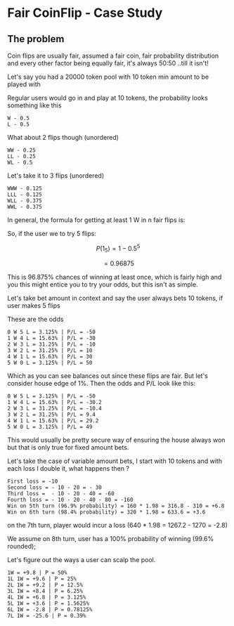 # Fair CoinFlip - Case Study

## The problem

Coin flips are usually fair, assumed a fair coin, fair probability distribution and every other factor being equally fair, it's always 50:50 ..till it isn't!

Let's say you had a 20000 token pool with 10 token min amount to be played with

Regular users would go in and play at 10 tokens, the probability looks something like this

```
W - 0.5
L - 0.5
```

What about 2 flips though (unordered)

```
WW - 0.25
LL - 0.25
WL - 0.5
```

Let's take it to 3 flips (unordered)

```
WWW - 0.125
LLL - 0.125
WLL - 0.375
WWL - 0.375
```

In general, the formula for getting at least 1 W in n fair flips is:

$$
$$

So, if the user we to try 5 flips:

$$P(1_5) = 1-0.5^5 $$

$$
= 0.96875
$$

This is 96.875% chances of winning at least once, which is fairly high and you this might entice you to try your odds, but this isn't as simple.

Let's take bet amount in context and say the user always bets 10 tokens, if user makes 5 flips

These are the odds

```
0 W 5 L = 3.125% | P/L = -50
1 W 4 L = 15.63% | P/L = -30
2 W 3 L = 31.25% | P/L = -10
3 W 2 L = 31.25% | P/L = 10
4 W 1 L = 15.63% | P/L = 30
5 W 0 L = 3.125% | P/L = 50
```

Which as you can see balances out since these flips are fair. But let's consider house edge of 1%. Then the odds and P/L look like this:

```
0 W 5 L = 3.125% | P/L = -50
1 W 4 L = 15.63% | P/L = -30.2
2 W 3 L = 31.25% | P/L = -10.4
3 W 2 L = 31.25% | P/L = 9.4
4 W 1 L = 15.63% | P/L = 29.2
5 W 0 L = 3.125% | P/L = 49
```

This would usually be pretty secure way of ensuring the house always won but that is only true for fixed amount bets.

Let's take the case of variable amount bets, I start with 10 tokens and with each loss I double it, what happens then ?

```
First loss = -10
Second loss = - 10 - 20 = - 30
Third loss =  - 10 - 20 - 40 = -60
Fourth loss = - 10 - 20 - 40 - 80 = -160
Win on 5th turn (96.9% probability) = 160 * 1.98 = 316.8 - 310 = +6.8
Win on 6th turn (98.4% probability) = 320 * 1.98 = 633.6 = +3.6
```

on the 7th turn, player would incur a loss (640 \* 1.98 = 1267.2 - 1270 = -2.8)

We assume on 8th turn, user has a 100% probability of winning (99.6% rounded);

Let's figure out the ways a user can scalp the pool.

```
1W = +9.8 | P = 50%
1L 1W = +9.6 | P = 25%
2L 1W = +9.2 | P = 12.5%
3L 1W = +8.4 | P = 6.25%
4L 1W = +6.8 | P = 3.125%
5L 1W = +3.6 | P = 1.5625%
6L 1W = -2.8 | P = 0.78125%
7L 1W = -25.6 | P = 0.39%
```
